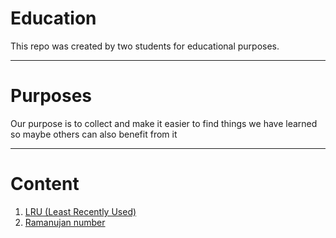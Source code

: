 # Education
This repo was created by two students for educational purposes.

---

# Purposes
Our purpose is to collect and make it easier to find things we have learned so maybe others can also benefit from it

___


# Content
 1. [LRU (Least Recently Used)](https://github.com/asifmayilli/Education/tree/master/LRU)
 2. [Ramanujan number](https://github.com/asifmayilli/Education/tree/master/Ramanujan)
